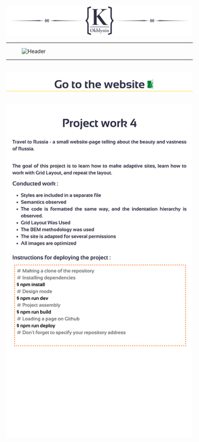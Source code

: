    ![Header](https://github.com/KonstantinOkhlynin/LearnToLearn/blob/master/assets/Headergithubname%20(2).svg)

---

   ![Header](https://github.com/KonstantinOkhlynin/Project15/blob/main/assets/Attention.svg)

---
   [![Header](https://github.com/KonstantinOkhlynin/LearnToLearn/blob/master/assets/22.svg)](https://konstantinokhlynin.github.io/Mesto/)

    ![Header](https://github.com/KonstantinOkhlynin/TravelInRussia/blob/master/assets/EN.svg)
   